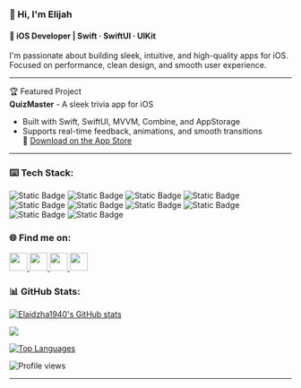 ### 👋 Hi, I'm Elijah  
#### 🚀 iOS Developer | Swift · SwiftUI · UIKit  

I'm passionate about building sleek, intuitive, and high-quality apps for iOS.  
Focused on performance, clean design, and smooth user experience.

---

🏆 Featured Project  
**QuizMaster** - A sleek trivia app for iOS  
- Built with Swift, SwiftUI, MVVM, Combine, and AppStorage  
- Supports real-time feedback, animations, and smooth transitions  
📱 [Download on the App Store](https://apps.apple.com/your-link)

-----

### ⌨️ Tech Stack:

![Static Badge](https://img.shields.io/badge/IOS-grey?style=plastic&logo=apple&logoColor=white&labelColor=grey&color=grey) 
![Static Badge](https://img.shields.io/badge/Swift-orange?style=plastic&logo=swift&logoColor=white&labelColor=orange&color=orange) 
![Static Badge](https://img.shields.io/badge/SwiftUI-black?style=plastic&logo=swift&logoColor=black&labelColor=blue&color=black) 
![Static Badge](https://img.shields.io/badge/UIKit-lightgrey?style=plastic&logo=apple&logoColor=black&labelColor=lightgrey&color=lightgrey) 
![Static Badge](https://img.shields.io/badge/Combine-darkblue?style=plastic&logo=swift&logoColor=white&labelColor=darkblue&color=darkblue) 
![Static Badge](https://img.shields.io/badge/Core%20Data-purple?style=plastic&logo=coredata&logoColor=white&labelColor=purple&color=purple) 
![Static Badge](https://img.shields.io/badge/Networking-blue?style=plastic&logo=swift&logoColor=white&labelColor=navy&color=blue) 
![Static Badge](https://img.shields.io/badge/Lottie-red?style=plastic&logo=animation&logoColor=white&labelColor=red&color=red) 
![Static Badge](https://img.shields.io/badge/CocoaPods%20/%20SPM-lightblue?style=plastic&logo=cocoapods&logoColor=white&labelColor=lightblue&color=lightblue) 
![Static Badge](https://img.shields.io/badge/Firebase-blue?style=plastic&logo=firebase&labelColor=blue&color=blue) 

### 🌐 Find me on:

<p align="left"> 
  <a href="https://www.github.com/Elaidzha1940" target="_blank" rel="noreferrer"> 
    <picture> 
      <source media="(prefers-color-scheme: dark)" srcset="https://raw.githubusercontent.com/danielcranney/readme-generator/main/public/icons/socials/github-dark.svg" /> 
      <source media="(prefers-color-scheme: light)" srcset="https://raw.githubusercontent.com/danielcranney/readme-generator/main/public/icons/socials/github.svg" /> 
      <img src="https://raw.githubusercontent.com/danielcranney/readme-generator/main/public/icons/socials/github.svg" width="32" height="32" /> 
    </picture> 
  </a> 
  <a href="http://www.instagram.com/elid.ev" target="_blank" rel="noreferrer"> 
    <picture> 
      <source media="(prefers-color-scheme: dark)" srcset="https://raw.githubusercontent.com/danielcranney/readme-generator/main/public/icons/socials/instagram-dark.svg" /> 
      <source media="(prefers-color-scheme: light)" srcset="https://raw.githubusercontent.com/danielcranney/readme-generator/main/public/icons/socials/instagram.svg" /> 
      <img src="https://raw.githubusercontent.com/danielcranney/readme-generator/main/public/icons/socials/instagram.svg" width="32" height="32" /> 
    </picture> 
  </a> 
  <a href="https://www.linkedin.com/in/elaidzha-shchukin-9a1954176/" target="_blank" rel="noreferrer"> 
    <picture> 
      <source media="(prefers-color-scheme: dark)" srcset="https://raw.githubusercontent.com/danielcranney/readme-generator/main/public/icons/socials/linkedin-dark.svg" /> 
      <source media="(prefers-color-scheme: light)" srcset="https://raw.githubusercontent.com/danielcranney/readme-generator/main/public/icons/socials/linkedin.svg" /> 
      <img src="https://raw.githubusercontent.com/danielcranney/readme-generator/main/public/icons/socials/linkedin.svg" width="32" height="32" /> 
    </picture> 
  </a> 
  <a href="https://www.threads.net/@elaidzha_shchukin" target="_blank" rel="noreferrer"> 
    <picture> 
      <source media="(prefers-color-scheme: dark)" srcset="https://raw.githubusercontent.com/danielcranney/readme-generator/main/public/icons/socials/threads-dark.svg" /> 
      <source media="(prefers-color-scheme: light)" srcset="https://raw.githubusercontent.com/danielcranney/readme-generator/main/public/icons/socials/threads.svg" /> 
      <img src="https://raw.githubusercontent.com/danielcranney/readme-generator/main/public/icons/socials/threads.svg" width="32" height="32" /> 
    </picture> 
  </a>
</p>

### 📊 GitHub Stats:

<a href="http://www.github.com/Elaidzha1940"><img src="https://github-readme-stats.vercel.app/api?username=Elaidzha1940&show_icons=true&hide=&count_private=true&title_color=0891b2&text_color=ffffff&icon_color=0891b2&bg_color=1c1917&hide_border=true&show_icons=true" alt="Elaidzha1940's GitHub stats" /></a>

<a href="http://www.github.com/Elaidzha1940"><img src="https://github-readme-streak-stats.herokuapp.com/?user=Elaidzha1940&stroke=ffffff&background=1c1917&ring=0891b2&fire=0891b2&currStreakNum=ffffff&currStreakLabel=0891b2&sideNums=ffffff&sideLabels=ffffff&dates=ffffff&hide_border=true" /></a>

<a href="https://github.com/Elaidzha1940" align="left"><img src="https://github-readme-stats.vercel.app/api/top-langs/?username=Elaidzha1940&langs_count=10&title_color=0891b2&text_color=ffffff&icon_color=0891b2&bg_color=1c1917&hide_border=true&locale=en&custom_title=Top%20%Languages" alt="Top Languages" /></a>

![Profile views](https://komarev.com/ghpvc/?username=Elaidzha1940&label=Profile%20views&color=blue)

-----
